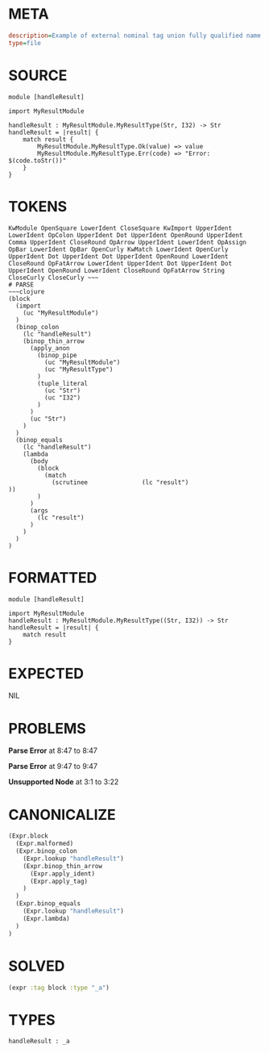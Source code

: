 # META
~~~ini
description=Example of external nominal tag union fully qualified name
type=file
~~~
# SOURCE
~~~roc
module [handleResult]

import MyResultModule

handleResult : MyResultModule.MyResultType(Str, I32) -> Str
handleResult = |result| {
    match result {
        MyResultModule.MyResultType.Ok(value) => value
        MyResultModule.MyResultType.Err(code) => "Error: $(code.toStr())"
    }
}
~~~
# TOKENS
~~~text
KwModule OpenSquare LowerIdent CloseSquare KwImport UpperIdent LowerIdent OpColon UpperIdent Dot UpperIdent OpenRound UpperIdent Comma UpperIdent CloseRound OpArrow UpperIdent LowerIdent OpAssign OpBar LowerIdent OpBar OpenCurly KwMatch LowerIdent OpenCurly UpperIdent Dot UpperIdent Dot UpperIdent OpenRound LowerIdent CloseRound OpFatArrow LowerIdent UpperIdent Dot UpperIdent Dot UpperIdent OpenRound LowerIdent CloseRound OpFatArrow String CloseCurly CloseCurly ~~~
# PARSE
~~~clojure
(block
  (import
    (uc "MyResultModule")
  )
  (binop_colon
    (lc "handleResult")
    (binop_thin_arrow
      (apply_anon
        (binop_pipe
          (uc "MyResultModule")
          (uc "MyResultType")
        )
        (tuple_literal
          (uc "Str")
          (uc "I32")
        )
      )
      (uc "Str")
    )
  )
  (binop_equals
    (lc "handleResult")
    (lambda
      (body
        (block
          (match
            (scrutinee               (lc "result")
))
        )
      )
      (args
        (lc "result")
      )
    )
  )
)
~~~
# FORMATTED
~~~roc
module [handleResult]

import MyResultModule
handleResult : MyResultModule.MyResultType((Str, I32)) -> Str
handleResult = |result| {
	match result
}
~~~
# EXPECTED
NIL
# PROBLEMS
**Parse Error**
at 8:47 to 8:47

**Parse Error**
at 9:47 to 9:47

**Unsupported Node**
at 3:1 to 3:22

# CANONICALIZE
~~~clojure
(Expr.block
  (Expr.malformed)
  (Expr.binop_colon
    (Expr.lookup "handleResult")
    (Expr.binop_thin_arrow
      (Expr.apply_ident)
      (Expr.apply_tag)
    )
  )
  (Expr.binop_equals
    (Expr.lookup "handleResult")
    (Expr.lambda)
  )
)
~~~
# SOLVED
~~~clojure
(expr :tag block :type "_a")
~~~
# TYPES
~~~roc
handleResult : _a
~~~
